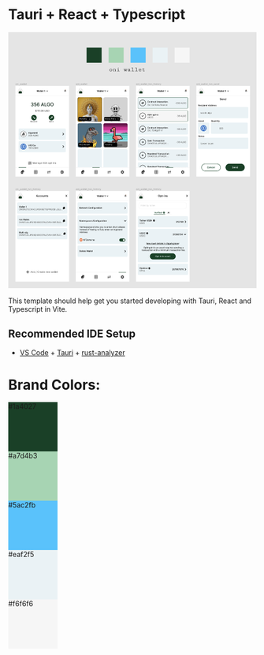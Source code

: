 # Tauri + React + Typescript

![Vision.png](public/Vision.png)

This template should help get you started developing with Tauri, React and Typescript in Vite.

## Recommended IDE Setup

- [VS Code](https://code.visualstudio.com/) + [Tauri](https://marketplace.visualstudio.com/items?itemName=tauri-apps.tauri-vscode) + [rust-analyzer](https://marketplace.visualstudio.com/items?itemName=rust-lang.rust-analyzer)

# Brand Colors:

<div style="background-color: #1a4027; width: 100px; height: 100px;">#1a4027</div>
<div style="background-color: #a7d4b3; width: 100px; height: 100px;">#a7d4b3</div>
<div style="background-color: #5ac2fb; width: 100px; height: 100px;">#5ac2fb</div>
<div style="background-color: #eaf2f5; width: 100px; height: 100px;">#eaf2f5</div>
<div style="background-color: #f6f6f6; width: 100px; height: 100px;">#f6f6f6</div>




